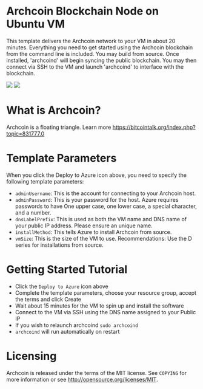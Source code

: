 # Archcoin Blockchain Node on Ubuntu VM

This template delivers the Archcoin network to your VM in about 20 minutes.  Everything you need to get started using the Archcoin blockchain from the command line is included. 
You may build from source.  Once installed, 'archcoind' will begin syncing the public blockchain. 
You may then connect via SSH to the VM and launch 'archcoind' to interface with the blockchain.

<a href="https://portal.azure.com/#create/Microsoft.Template/uri/https%3A%2F%2Fraw.githubusercontent.com%2FAzure%2Fazure-quickstart-templates%2Fmaster%2Farchcoin-blockchain-ubuntu%2Fazuredeploy.json" target="_blank"><img src="http://azuredeploy.net/deploybutton.png"/></a>
<a href="http://armviz.io/#/?load=https%3A%2F%2Fraw.githubusercontent.com%2FAzure%2Fazure-quickstart-templates%2Fmaster%2Farchcoin-blockchain-ubuntu%2Fazuredeploy.json" target="_blank"><img src="http://armviz.io/visualizebutton.png"/></a>

# What is Archcoin?

Archcoin is a floating triangle. Learn more https://bitcointalk.org/index.php?topic=831777.0

# Template Parameters

When you click the Deploy to Azure icon above, you need to specify the following template parameters:

* `adminUsername`: This is the account for connecting to your Archcoin host.
* `adminPassword`: This is your password for the host.  Azure requires passwords to have One upper case, one lower case, a special character, and a number.
* `dnsLabelPrefix`: This is used as both the VM name and DNS name of your public IP address.  Please ensure an unique name.
* `installMethod`: This tells Azure to install Archcoin from source.
* `vmSize`: This is the size of the VM to use.  Recommendations: Use the D series for installations from source.

# Getting Started Tutorial

* Click the `Deploy to Azure` icon above
* Complete the template parameters, choose your resource group, accept the terms and click Create
* Wait about 15 minutes for the VM to spin up and install the software
* Connect to the VM via SSH using the DNS name assigned to your Public IP
* If you wish to relaunch archcoind `sudo archcoind`
* `archcoind` will run automatically on restart

# Licensing

Archcoin is released under the terms of the MIT license. See `COPYING` for more information or see http://opensource.org/licenses/MIT.

